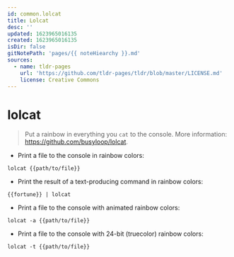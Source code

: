 ```yaml
---
id: common.lolcat
title: Lolcat
desc: ''
updated: 1623965016135
created: 1623965016135
isDir: false
gitNotePath: 'pages/{{ noteHiearchy }}.md'
sources:
  - name: tldr-pages
    url: 'https://github.com/tldr-pages/tldr/blob/master/LICENSE.md'
    license: Creative Commons
---
```

# lolcat

> Put a rainbow in everything you `cat` to the console.
> More information: <https://github.com/busyloop/lolcat>.

- Print a file to the console in rainbow colors:

`lolcat {{path/to/file}}`

- Print the result of a text-producing command in rainbow colors:

`{{fortune}} | lolcat`

- Print a file to the console with animated rainbow colors:

`lolcat -a {{path/to/file}}`

- Print a file to the console with 24-bit (truecolor) rainbow colors:

`lolcat -t {{path/to/file}}`

